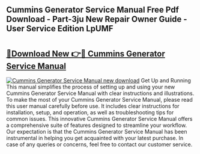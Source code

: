 ## Cummins Generator Service Manual Free Pdf Download - Part-3ju New Repair Owner Guide - User Service Edition LpUMF

# <h2><a href="http://bc39051.oget.top/?id=Cummins+Generator+Service+Manual">🔗Download New 👉🔴 Cummins Generator Service Manual</a></h2>

[![Cummins Generator Service Manual new download](https://i.imgur.com/5g1atiW.png)](http://bc39051.oget.top/?id=Cummins+Generator+Service+Manual)
Get Up and Running This manual simplifies the process of setting up and using your new Cummins Generator Service Manual with clear instructions and illustrations. To make the most of your Cummins Generator Service Manual, please read this user manual carefully before use. It includes clear instructions for installation, setup, and operation, as well as troubleshooting tips for common issues. This innovative Cummins Generator Service Manual offers a comprehensive suite of features designed to streamline your workflow. Our expectation is that the Cummins Generator Service Manual has been instrumental in helping you get acquainted with your latest purchase. In case of any queries or concerns, feel free to contact our customer service.

